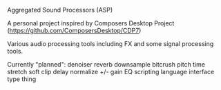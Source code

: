 Aggregated Sound Processors (ASP)

A personal project inspired by Composers Desktop Project (https://github.com/ComposersDesktop/CDP7)

Various audio processing tools including FX and some signal processing tools.

Currently "planned":
denoiser
reverb
downsample
bitcrush
pitch
time stretch
soft clip
delay
normalize
+/- gain
EQ
scripting language interface type thing
